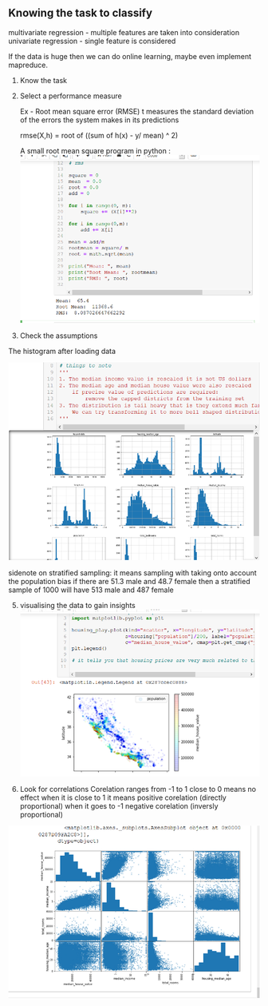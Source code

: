 ## Knowing the task to classify

multivariate regression - multiple features are taken into consideration
univariate regression - single feature is considered

If the data is huge then we can do online learning, maybe even implement mapreduce.

1. Know the task
2. Select a performance measure

    Ex - Root mean square error (RMSE)
    t measures the standard deviation of the errors the system makes in its   predictions

    rmse(X,h) = root of ((sum of h(x) - y/ mean) ^ 2)

    A small root mean square program in python :
    ![](rms.png)

3. Check the assumptions

The histogram after loading data

![](histo.png)


sidenote on stratified sampling:
    it means sampling with taking onto account the population bias
    if there are 51.3 male and 48.7 female
    then a stratified sample of 1000 will have 513 male and 487 female

5. visualising the data to gain insights
![](ocean.png)

6. Look for correlations
    Corelation ranges from -1 to 1
    close to 0 means no effect
    when it is close to 1 it means positive corelation (directly proportional)
    when it goes to -1 negative corelation (inversly proportional)

![](cors.png)
    
        
